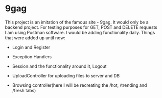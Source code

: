 # 9gag
This project is an imitation of the famous site - 9gag. It would only be a backend project. For testing purposes for GET, POST and DELETE requests I am using Postman software. I would be adding functionality daily. Things that were added up until now:

- Login and Register

- Exception Handlers

- Session and the functionality around it, Logout

- UploadController for uploading files to server and DB

- Browsing controller(here I will be recreating the /hot, /trending and /fresh tabs)
